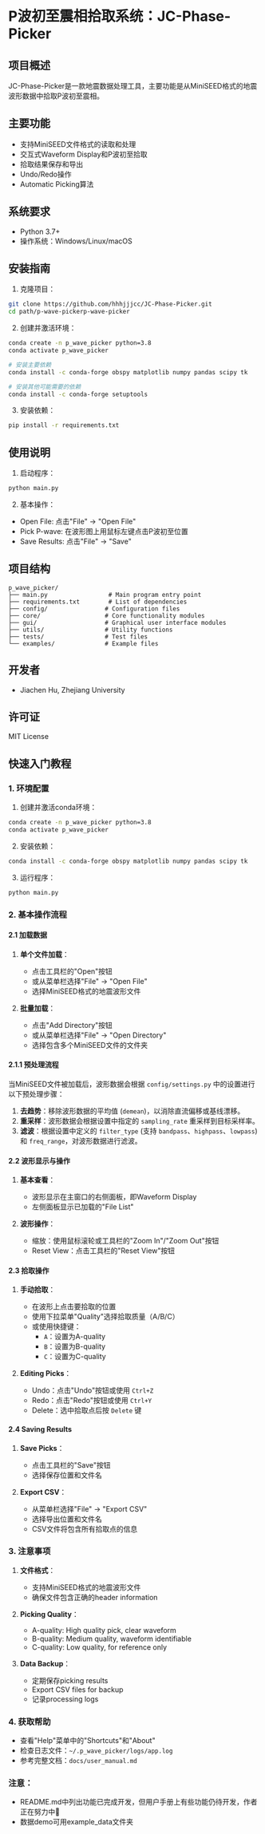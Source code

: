 # P波初至震相拾取系统：JC-Phase-Picker

## 项目概述
JC-Phase-Picker是一款地震数据处理工具，主要功能是从MiniSEED格式的地震波形数据中拾取P波初至震相。

## 主要功能
- 支持MiniSEED文件格式的读取和处理
- 交互式Waveform Display和P波初至拾取
- 拾取结果保存和导出
- Undo/Redo操作
- Automatic Picking算法

## 系统要求
- Python 3.7+
- 操作系统：Windows/Linux/macOS

## 安装指南
1. 克隆项目：
```bash
git clone https://github.com/hhhjjjcc/JC-Phase-Picker.git
cd path/p-wave-pickerp-wave-picker
```

2. 创建并激活环境：
```bash
conda create -n p_wave_picker python=3.8
conda activate p_wave_picker

# 安装主要依赖
conda install -c conda-forge obspy matplotlib numpy pandas scipy tk

# 安装其他可能需要的依赖
conda install -c conda-forge setuptools
```

3. 安装依赖：
```bash
pip install -r requirements.txt
```

## 使用说明
1. 启动程序：
```bash
python main.py
```

2. 基本操作：
- Open File: 点击"File" → "Open File"
- Pick P-wave: 在波形图上用鼠标左键点击P波初至位置
- Save Results: 点击"File" → "Save"

## 项目结构
```
p_wave_picker/
├── main.py                 # Main program entry point
├── requirements.txt        # List of dependencies
├── config/                # Configuration files
├── core/                  # Core functionality modules
├── gui/                   # Graphical user interface modules
├── utils/                 # Utility functions
├── tests/                 # Test files
└── examples/              # Example files
```

## 开发者
- Jiachen Hu, Zhejiang University

## 许可证
MIT License

## 快速入门教程

### 1. 环境配置

1. 创建并激活conda环境：
```bash
conda create -n p_wave_picker python=3.8
conda activate p_wave_picker
```

2. 安装依赖：
```bash
conda install -c conda-forge obspy matplotlib numpy pandas scipy tk
```

3. 运行程序：
```bash
python main.py
```

### 2. 基本操作流程

#### 2.1 加载数据

1. **单个文件加载**：
   - 点击工具栏的"Open"按钮
   - 或从菜单栏选择"File" -> "Open File"
   - 选择MiniSEED格式的地震波形文件

2. **批量加载**：
   - 点击"Add Directory"按钮
   - 或从菜单栏选择"File" -> "Open Directory"
   - 选择包含多个MiniSEED文件的文件夹

#### 2.1.1 预处理流程

当MiniSEED文件被加载后，波形数据会根据 `config/settings.py` 中的设置进行以下预处理步骤：

1.  **去趋势**：移除波形数据的平均值 (`demean`)，以消除直流偏移或基线漂移。
2.  **重采样**：波形数据会根据设置中指定的 `sampling_rate` 重采样到目标采样率。
3.  **滤波**：根据设置中定义的 `filter_type` (支持 `bandpass`、`highpass`、`lowpass`) 和 `freq_range`，对波形数据进行滤波。

#### 2.2 波形显示与操作

1. **基本查看**：
   - 波形显示在主窗口的右侧面板，即Waveform Display
   - 左侧面板显示已加载的"File List"

2. **波形操作**：
   - 缩放：使用鼠标滚轮或工具栏的"Zoom In"/"Zoom Out"按钮
   - Reset View：点击工具栏的"Reset View"按钮

#### 2.3 拾取操作

1. **手动拾取**：
   - 在波形上点击要拾取的位置
   - 使用下拉菜单"Quality"选择拾取质量（A/B/C）
   - 或使用快捷键：
     - `A`：设置为A-quality
     - `B`：设置为B-quality
     - `C`：设置为C-quality

2. **Editing Picks**：
   - Undo：点击"Undo"按钮或使用 `Ctrl+Z`
   - Redo：点击"Redo"按钮或使用 `Ctrl+Y`
   - Delete：选中拾取点后按 `Delete` 键

#### 2.4 Saving Results

1. **Save Picks**：
   - 点击工具栏的"Save"按钮
   - 选择保存位置和文件名

2. **Export CSV**：
   - 从菜单栏选择"File" -> "Export CSV"
   - 选择导出位置和文件名
   - CSV文件将包含所有拾取点的信息

### 3. 注意事项

1. **文件格式**：
   - 支持MiniSEED格式的地震波形文件
   - 确保文件包含正确的header information

2. **Picking Quality**：
   - A-quality: High quality pick, clear waveform
   - B-quality: Medium quality, waveform identifiable
   - C-quality: Low quality, for reference only

3. **Data Backup**：
   - 定期保存picking results
   - Export CSV files for backup
   - 记录processing logs

### 4. 获取帮助

- 查看"Help"菜单中的"Shortcuts"和"About"
- 检查日志文件：`~/.p_wave_picker/logs/app.log`
- 参考完整文档：`docs/user_manual.md` 

### 注意：

- README.md中列出功能已完成开发，但用户手册上有些功能仍待开发，作者正在努力中💪
- 数据demo可用example_data文件夹
